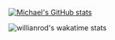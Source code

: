
[![Michael's GitHub stats](https://github-readme-stats.vercel.app/api?username=m9810223&count_private=true&show_icons=true&title_color=F92672&text_color=AE81FF&icon_color=E6DB74&border_color=66D9EF&bg_color=272822)](https://michaelh.cc/)
<!--
### Hi there 👋
**m9810223/m9810223** is a ✨ _special_ ✨ repository because its `README.md` (this file) appears on your GitHub profile.

Here are some ideas to get you started:

- 🔭 I’m currently working on ...
- 🌱 I’m currently learning ...
- 👯 I’m looking to collaborate on ...
- 🤔 I’m looking for help with ...
- 💬 Ask me about ...
- 📫 How to reach me: ...
- 😄 Pronouns: ...
- ⚡ Fun fact: ...
-->
![willianrod's wakatime stats](https://github-readme-stats.vercel.app/api/wakatime?username=michaelh)
